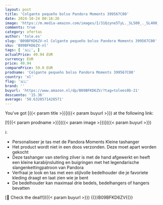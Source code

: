 ```yaml
---
layout: post
title: 'Colgante pequeño bolso Pandora Moments 399567C00'
date: 2024-10-24 00:16:26
image: 'https://m.media-amazon.com/images/I/31Qzyne5TyL._SL500_._SL400_.jpg'
comments: true
category: ofertas
author: 'tole.es'
slug: 'B09BFKD6ZV-nl Colgante pequeño bolso Pandora Moments 399567C00'
sku: 'B09BFKD6ZV-nl'
tags: [ '🇳🇱', ]
actualPrice: 49.94 EUR
currency: EUR
price: 49.94
comparePrice: 59.0 EUR
prodname: 'Colgante pequeño bolso Pandora Moments 399567C00'
country: 'nl'
flag: '🇳🇱'
brand: ''
buyurl: 'https://www.amazon.nl/dp/B09BFKD6ZV/?tag=tolees0b-21'
descuento: '15.36'
average: '50.6328571428571'
---
```


You've got [{{< param title >}}]({{< param buyurl >}}) at the following link:

[![{{< param prodname >}}]({{< param image >}})]({{< param buyurl >}})

ℹ️:

- Personaliseer je tas met de Pandora Moments Kleine tashanger
- Het product wordt niet in een doos verzonden. Deze moet apart worden gekocht
- Deze tashanger van sterling zilver is met de hand afgewerkt en heeft een kleine karabijnsluiting en buigringen met het legendarische slangenkettingpatroon van Pandora
- Verfraai je look en tas met een stijlvolle bedelhouder die je favoriete kleding draagt en laat zien wie je bent
- De bedelhouder kan maximaal drie bedels, bedelhangers of hangers bevatten

[🛒 Check the deal!!]({{< param buyurl >}})
{{<world>}}B09BFKD6ZV{{</world>}}
